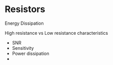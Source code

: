 # Resistors

Energy Dissipation

High resistance vs Low resistance characteristics
- SNR
- Sensitivity
- Power dissipation
- 